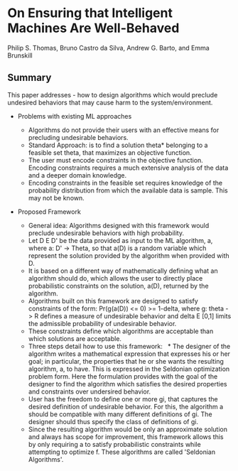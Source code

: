 # On Ensuring that Intelligent Machines Are Well-Behaved

Philip S. Thomas, Bruno Castro da Silva, Andrew G. Barto, and Emma Brunskill


## Summary

This paper addresses - how to design algorithms which would preclude undesired behaviors that may cause harm to the system/environment.

- Problems with existing ML approaches
  * Algorithms do not provide their users with an effective means for precluding undesirable behaviors.
  * Standard Approach: is to find a solution theta* belonging to a feasible set theta, that maximizes an objective function. 
  * The user must encode constraints in the objective function. Encoding constraints requires a much extensive analysis of the data and a deeper domain knowledge.
  * Encoding constraints in the feasible set requires knowledge of the probability distribution from which the available data is sample. This may not be known.
  
- Proposed Framework
  - General idea: Algorithms designed with this framework would preclude undesirable behaviors with high probability.
  - Let D E D' be the data provided as input to the ML algorithm, a, where a: D' -> Theta, so that a(D) is a random variable which represent the solution provided by the algorithm when provided with D.
  - It is based on a different way of mathematically defining what an algorithm should do, which allows the user to directly place probabilistic constraints on the solution, a(D), returned by the algorithm.
  - Algorithms built on this framework  are designed to satisfy constraints of the form: Pr(g(a(D)) <= 0) >= 1-delta, where g: theta -> R defines a measure of undesirable behavior and delta E [0,1] limits the admissible probability of undesirable behavior.
  - These constraints define which algorithms are acceptable than which solutions are acceptable. 
  - Three steps detail how to use this framework:
   *  The designer of the algorithm writes a mathematical expression that expresses his or her goal; in particular, the properties that he or she wants the resulting algorithm, a, to have. This is expressed in the Seldonian optimization problem form. Here the formulation provides with the goal of the designer to find the algorithm which satisfies the desired properties and constraints over undersired behavior.
   * User has the freedom to define one or more gi, that captures the desired definition of undesirable behavior. For this, the algorithm a should be compatible with many different definitions of gi. The designer should thus specify the class of definitions of gi.
   * Since the resulting algorithm would be only an approximate solution and always has scope for improvement, this framework allows this by only requiring a to satisfy probabilistic constraints while attempting to optimize f. These algorithms are called 'Seldonian Algorithms'.
